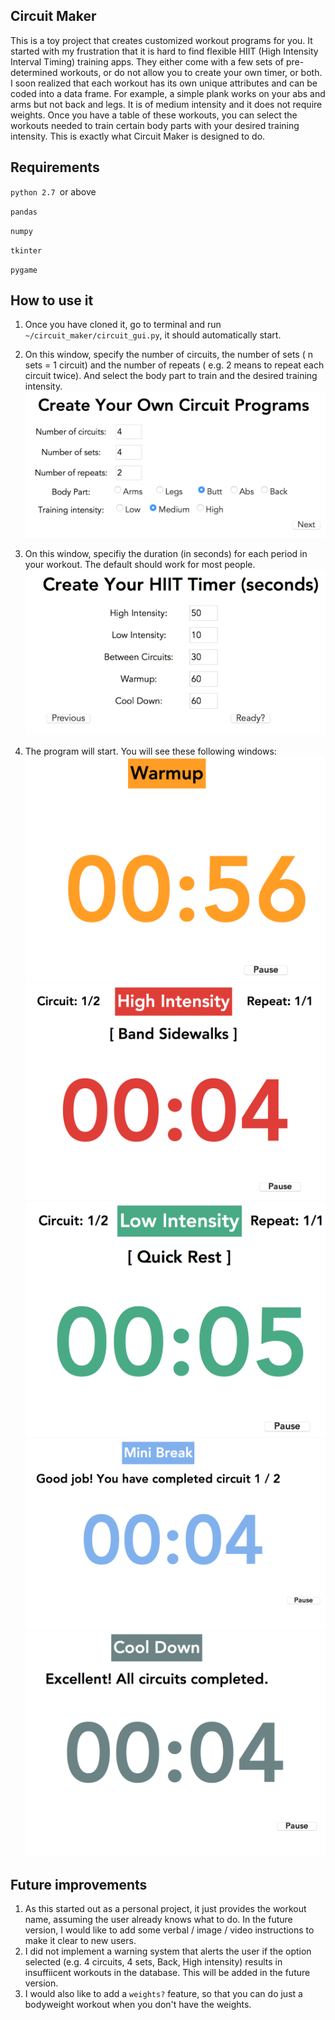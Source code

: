 ## Circuit Maker
This is a toy project that creates customized workout programs for you. It started with my frustration that it is hard to find flexible HIIT (High Intensity Interval Timing) training apps. They either come with a few sets of pre-determined workouts, or do not allow you to create your own timer, or both. I soon realized that each workout has its own unique attributes and can be coded into a data frame. For example, a simple plank works on your abs and arms but not back and legs. It is of medium intensity and it does not require weights. Once you have a table of these workouts, you can select the workouts needed to train certain body parts with your desired training intensity. This is exactly what Circuit Maker is designed to do. 

## Requirements
`python 2.7 `or above

`pandas`

`numpy`

`tkinter`

`pygame`

## How to use it
1. Once you have cloned it, go to terminal and run `~/circuit_maker/circuit_gui.py`, it should automatically start.

2.  On this window, specify the number of circuits, the number of sets ( n sets = 1 circuit) and the number of repeats ( e.g. 2 means to repeat each circuit twice).  And select the body part to train and the desired training intensity.
![img1](https://github.com/xiaoyuez/circuit_maker/blob/master/images/1.png)

3.  On this window, specifiy the duration (in seconds) for each period in your workout. The default should work for most people.
![img2](https://github.com/xiaoyuez/circuit_maker/blob/master/images/2.png)

4. The program will start. You will see these following windows:
![img3](https://github.com/xiaoyuez/circuit_maker/blob/master/images/3.png)
![img4](https://github.com/xiaoyuez/circuit_maker/blob/master/images/4.png)
![img5](https://github.com/xiaoyuez/circuit_maker/blob/master/images/5.png)
![img6](https://github.com/xiaoyuez/circuit_maker/blob/master/images/6.png)
![img7](https://github.com/xiaoyuez/circuit_maker/blob/master/images/7.png)

## Future improvements
1. As this started out as a personal project, it just provides the workout name, assuming the user already knows what to do.  In the future version, I would like to add some verbal / image / video instructions to make it clear to new users. 
2. I did not implement a warning system that alerts the user if the option selected (e.g. 4 circuits, 4 sets, Back, High intensity) results in insuffiicent workouts in the database. This will be added in the future version. 
3. I would also like to add a `weights?` feature, so that you can do just a bodyweight workout when you don't have the weights. 
